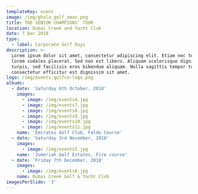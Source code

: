 ```yaml
---
templateKey: event
image: /img/ghala_golf_oman.png
title: THE SENIOR CHAMPIONS’ TOUR
location: Dubai Creek and Yacht Club
date: 7 Dec 2018
type:
  - label: Corporate Golf Days
description: >-
  Lorem ipsum dolor sit amet, consectetur adipiscing elit. Etiam nec tellus eu
  lorem sodales placerat. Sed non est libero. Aliquam scelerisque dignissim
  turpis, sed facilisis eros bibendum aliquam. Nulla sagittis tempor turpis,
  consectetur efficitur est dignissim sit amet.
logo: /img/events-golfco-logo.png
albums:
  - date: 'Saturday 6th October, 2018'
    images:
      - image: /img/events4.jpg
      - image: /img/events7.jpg
      - image: /img/events8.jpg
      - image: /img/events9.jpg
      - image: /img/events10.jpg
      - image: /img/events11.jpg
    name: 'Emirates Golf Club, Faldo Course'
  - date: 'Saturday 3rd November, 2018'
    images:
      - image: /img/events5.jpg
    name: 'Jumeriah Golf Estates, Fire course'
  - date: 'Friday 7th December, 2018'
    images:
      - image: /img/events6.jpg
    name: Dubai Creek Golf & Yacht Club
imagesPerSlide: '3'
---
```


